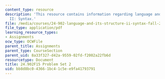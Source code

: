 ```yaml
---
content_type: resource
description: 'This resource contains information regarding language and its structure
  II: Syntax.'
file: /media/courses/24-902-language-and-its-structure-ii-syntax-fall-2015/bb8d8bc043661bc41c5ee9fa41793791_MIT24_902F15_ProblemSet2.pdf
file_type: application/pdf
learning_resource_types:
- Assignments
ocw_type: OCWFile
parent_title: Assignments
parent_type: CourseSection
parent_uid: 8a33f327-d42a-9559-02fd-f2002a22fb6d
resourcetype: Document
title: 24.902F15 Problem Set 2
uid: bb8d8bc0-4366-1bc4-1c5e-e9fa41793791
---
```

